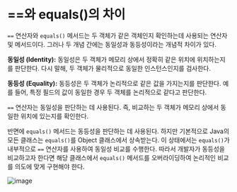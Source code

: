 # ==와 equals()의 차이
`==` 연산자와 `equals()` 메서드는 두 객체가 같은 객체인지 확인하는데 사용되는 연산자 및 메서드이다. 그러나 두 개념 간에는 동일성과 동등성이라는 개념적 차이가 있다.

**동일성 (Identity):** 
동일성은 두 객체가 메모리 상에서 정확히 같은 위치에 위치하는지를 판단한다. 다시 말해, 두 객체가 물리적으로 동일한 인스턴스인지를 검사한다.

**동등성 (Equality):** 
동등성은 두 객체가 논리적으로 같은 값을 가지는지를 판단한다. 예를 들어, 특정 필드의 값이 동일한 경우 두 객체를 논리적으로 같다고 판단한다.

`==` 연산자는 동일성을 판단하는 데 사용된다. 즉, 비교하는 두 객체가 메모리 상에서 동일한 위치에 있는지를 확인한다.

반면에 `equals()` 메서드는 동등성을 판단하는 데 사용된다. 하지만 기본적으로 Java의 모든 클래스는 `equals()`를 Object 클래스에서 상속받는다. 이 상태에서는 `equals()`가 내부적으로 `==` 연산자를 사용하여 동일성 비교를 수행한다. 따라서 개발자가 동등성을 비교하고자 한다면 해당 클래스에서 `equals()` 메서드를 오버라이딩하여 논리적인 비교를 의도에 맞게 구현해야 한다.


![image](https://github.com/StartDeveloperKim/TIL/assets/97887047/54f251fb-e3e3-4f2e-8864-0383fb6ef5e9)
